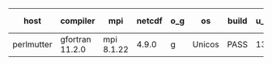 

| host     | compiler                              | mpi                      | netcdf        | o_g        | os       | build       | u_pass          | u_fail          | s_pass            | s_fail            | e_pass             | e_fail             | nuopc_pass       | nuopc_fail       | artifacts link          |
|----------|---------------------------------------|--------------------------|---------------|------------|----------|-------------|-----------------|-----------------|-------------------|-------------------|--------------------|--------------------|------------------|------------------|-------------------------|
| perlmutter | gfortran 11.2.0 | mpi 8.1.22  | 4.9.0  | g | Unicos | PASS | 13650 | 15 | 49 | 0 | 80 | 0 | 0 | 50 | <a href="https://github.com/esmf-org/esmf-test-artifacts/tree/9a9280ab2d90727a5ccbfe5e6868e600ae17917b/v8.3.0/gfortran/11.2.0/g/mpi/8.1.22" target="_blank">9a9280a</a> | 
